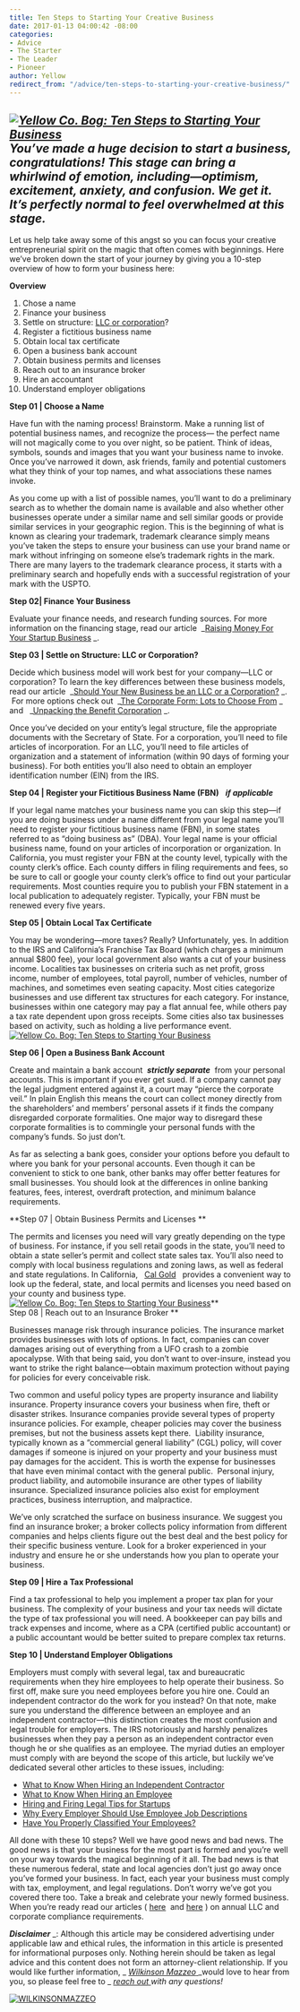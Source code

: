 ```yaml
---
title: Ten Steps to Starting Your Creative Business
date: 2017-01-13 04:00:42 -08:00
categories:
- Advice
- The Starter
- The Leader
- Pioneer
author: Yellow
redirect_from: "/advice/ten-steps-to-starting-your-creative-business/"
---
```


## _**[![Yellow Co. Bog: Ten Steps to Starting Your Business](https://yellow-blog-images.imgix.net/2017/01/ValerieDenisePhotos-66.jpg)](https://yellow-blog-images.imgix.net/2017/01/ValerieDenisePhotos-66.jpg)You’ve made a huge decision to start a business, congratulations! This stage can bring a whirlwind of emotion, including—optimism, excitement, anxiety, and confusion. We get it. It’s perfectly normal to feel overwhelmed at this stage.**_

Let us help take away some of this angst so you can focus your creative entrepreneurial spirit on the magic that often comes with beginnings. Here we’ve broken down the start of your journey by giving you a 10-step overview of how to form your business here:

**Overview**

1.  Chose a name
2.  Finance your business
3.  Settle on structure: [LLC or corporation](http://yellowconference.com/2016/10/17/so-whats-a-b-corp-and-should-my-business-be-one/)?
4.  Register a fictitious business name
5.  Obtain local tax certificate
6.  Open a business bank account
7.  Obtain business permits and licenses
8.  Reach out to an insurance broker
9.  Hire an accountant
10.  Understand employer obligations

**Step 01 | Choose a Name**

Have fun with the naming process! Brainstorm. Make a running list of potential business names, and recognize the process— the perfect name will not magically come to you over night, so be patient. Think of ideas, symbols, sounds and images that you want your business name to invoke. Once you’ve narrowed it down, ask friends, family and potential customers what they think of your top names, and what associations these names invoke.

As you come up with a list of possible names, you’ll want to do a preliminary search as to whether the domain name is available and also whether other businesses operate under a similar name and sell similar goods or provide similar services in your geographic region. This is the beginning of what is known as clearing your trademark, trademark clearance simply means you’ve taken the steps to ensure your business can use your brand name or mark without infringing on someone else’s trademark rights in the mark. There are many layers to the trademark clearance process, it starts with a preliminary search and hopefully ends with a successful registration of your mark with the USPTO.

**Step 02| Finance Your Business**

Evaluate your finance needs, and research funding sources. For more information on the financing stage, read our article  _[Raising Money For Your Startup Business](https://wilkinsonmazzeo.com/raising-money-business/) _.

**Step 03 | Settle on Structure: LLC or Corporation?**

Decide which business model will work best for your company—LLC or corporation? To learn the key differences between these business models, read our article  _[Should Your New Business be an LLC or a Corporation?](https://wilkinsonmazzeo.com/should-your-new-business-be-an-llc-or-a-corporation/) _.  For more options check out  _[The Corporate Form: Lots to Choose From](https://wilkinsonmazzeo.com/corporate-form-lots-choose/) _  and   _[Unpacking the Benefit Corporation](https://wilkinsonmazzeo.com/benefit-corporation-mission-driven-profit-seeking-business-entity-2/) _.

Once you’ve decided on your entity’s legal structure, file the appropriate documents with the Secretary of State. For a corporation, you’ll need to file articles of incorporation. For an LLC, you’ll need to file articles of organization and a statement of information (within 90 days of forming your business). For both entities you’ll also need to obtain an employer identification number (EIN) from the IRS.

**Step 04 | Register your Fictitious Business Name (FBN)**   **_if applicable_**

If your legal name matches your business name you can skip this step—if you are doing business under a name different from your legal name you’ll need to register your fictitious business name (FBN), in some states referred to as “doing business as” (DBA). Your legal name is your official business name, found on your articles of incorporation or organization. In California, you must register your FBN at the county level, typically with the county clerk’s office. Each county differs in filing requirements and fees, so be sure to call or google your county clerk’s office to find out your particular requirements. Most counties require you to publish your FBN statement in a local publication to adequately register. Typically, your FBN must be renewed every five years.

**Step 05 | Obtain Local Tax Certificate**

You may be wondering—more taxes? Really? Unfortunately, yes. In addition to the IRS and California’s Franchise Tax Board (which charges a minimum annual $800 fee), your local government also wants a cut of your business income. Localities tax businesses on criteria such as net profit, gross income, number of employees, total payroll, number of vehicles, number of machines, and sometimes even seating capacity. Most cities categorize businesses and use different tax structures for each category. For instance, businesses within one category may pay a flat annual fee, while others pay a tax rate dependent upon gross receipts. Some cities also tax businesses based on activity, such as holding a live performance event.[![Yellow Co. Bog: Ten Steps to Starting Your Business](https://yellow-blog-images.imgix.net/2017/01/ValerieDenisePhotos-80.jpg)](https://yellow-blog-images.imgix.net/2017/01/ValerieDenisePhotos-80.jpg)

**Step 06 | Open a Business Bank Account**

Create and maintain a bank account  **_strictly separate_**  from your personal accounts. This is important if you ever get sued. If a company cannot pay the legal judgment entered against it, a court may “pierce the corporate veil.” In plain English this means the court can collect money directly from the shareholders’ and members’ personal assets if it finds the company disregarded corporate formalities. One major way to disregard these corporate formalities is to commingle your personal funds with the company’s funds. So just don’t.

As far as selecting a bank goes, consider your options before you default to where you bank for your personal accounts. Even though it can be convenient to stick to one bank, other banks may offer better features for small businesses. You should look at the differences in online banking features, fees, interest, overdraft protection, and minimum balance requirements.

**Step 07 | Obtain Business Permits and Licenses **

The permits and licenses you need will vary greatly depending on the type of business. For instance, if you sell retail goods in the state, you’ll need to obtain a state seller’s permit and collect state sales tax. You’ll also need to comply with local business regulations and zoning laws, as well as federal and state regulations. In California,   [Cal Gold](http://www.calgold.ca.gov/)   provides a convenient way to look up the federal, state, and local permits and licenses you need based on your county and business type.[![Yellow Co. Bog: Ten Steps to Starting Your Business](https://yellow-blog-images.imgix.net/2017/01/ValerieDenisePhotos-82.jpg)](https://yellow-blog-images.imgix.net/2017/01/ValerieDenisePhotos-82.jpg)**  
Step 08 | Reach out to an Insurance Broker **

Businesses manage risk through insurance policies. The insurance market provides businesses with lots of options. In fact, companies can cover damages arising out of everything from a UFO crash to a zombie apocalypse. With that being said, you don’t want to over-insure, instead you want to strike the right balance—obtain maximum protection without paying for policies for every conceivable risk.

Two common and useful policy types are property insurance and liability insurance. Property insurance covers your business when fire, theft or disaster strikes. Insurance companies provide several types of property insurance policies. For example, cheaper policies may cover the business premises, but not the business assets kept there.  Liability insurance, typically known as a “commercial general liability” (CGL) policy, will cover damages if someone is injured on your property and your business must pay damages for the accident. This is worth the expense for businesses that have even minimal contact with the general public.  Personal injury, product liability, and automobile insurance are other types of liability insurance. Specialized insurance policies also exist for employment practices, business interruption, and malpractice.

We’ve only scratched the surface on business insurance. We suggest you find an insurance broker; a broker collects policy information from different companies and helps clients figure out the best deal and the best policy for their specific business venture. Look for a broker experienced in your industry and ensure he or she understands how you plan to operate your business.

**Step 09 | Hire a Tax Professional**

Find a tax professional to help you implement a proper tax plan for your business. The complexity of your business and your tax needs will dictate the type of tax professional you will need. A bookkeeper can pay bills and track expenses and income, where as a CPA (certified public accountant) or a public accountant would be better suited to prepare complex tax returns.

**Step 10 | Understand Employer Obligations**

Employers must comply with several legal, tax and bureaucratic requirements when they hire employees to help operate their business. So first off, make sure you need employees before you hire one. Could an independent contractor do the work for you instead? On that note, make sure you understand the difference between an employee and an independent contractor—this distinction creates the most confusion and legal trouble for employers. The IRS notoriously and harshly penalizes businesses when they pay a person as an independent contractor even though he or she qualifies as an employee. The myriad duties an employer must comply with are beyond the scope of this article, but luckily we’ve dedicated several other articles to these issues, including:

*   [What to Know When Hiring an Independent Contractor](http://wilkinsonmazzeo.com/what-to-know-when-hiring-an-independent-contractor-2/)
*   [What to Know When Hiring an Employee](http://wilkinsonmazzeo.com/know-hiring-employee/)
*   [Hiring and Firing Legal Tips for Startups](http://wilkinsonmazzeo.com/hiring-and-firing-legal-tips-for-startups/)
*   [Why Every Employer Should Use Employee Job Descriptions](http://wilkinsonmazzeo.com/720-2/)
*   [Have You Properly Classified Your Employees?](http://wilkinsonmazzeo.com/have-you-properly-classified-your-employees/)

All done with these 10 steps? Well we have good news and bad news. The good news is that your business for the most part is formed and you’re well on your way towards the magical beginning of it all. The bad news is that these numerous federal, state and local agencies don’t just go away once you’ve formed your business. In fact, each year your business must comply with tax, employment, and legal regulations. Don’t worry we’ve got you covered there too. Take a break and celebrate your newly formed business. When you’re ready read our articles ( [here](https://wilkinsonmazzeo.com/annual-profit-corporation-requirements/)  and [here](http://wilkinsonmazzeo.com/formed-llc-now/) ) on annual LLC and corporate compliance requirements.

**_Disclaimer_** _: Although this article may be considered advertising under applicable law and ethical rules, the information in this article is presented for informational purposes only. Nothing herein should be taken as legal advice and this content does not form an attorney-client relationship. If you would like further information, _ [_Wilkinson Mazzeo_ ](http://www.wilkinsonmazzeo.com/)_would love to hear from you, so please feel free to _ [_reach out_ ](https://mail.google.com/mail/u/0/?view=cm&fs=1&to=holler@wilkinsonmazzeo.com&tf=1)_with any questions!_

[![WILKINSONMAZZEO](https://yellow-blog-images.imgix.net/2016/02/WILKINSONMAZZEO.jpg)](https://wilkinsonmazzeo.com/)
